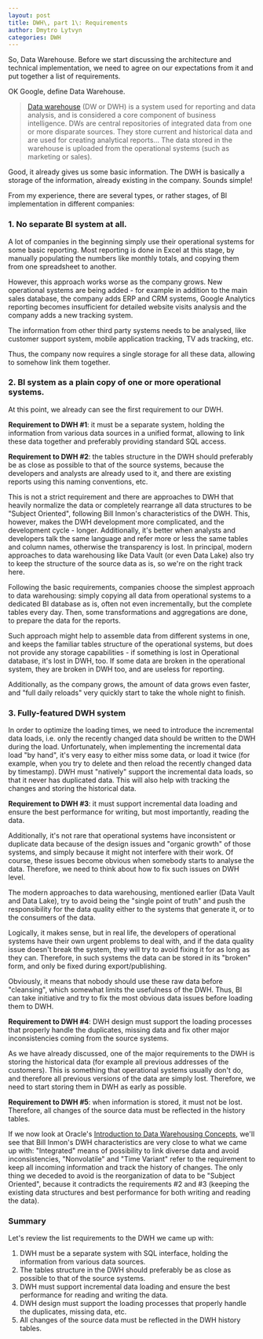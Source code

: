 ```yaml
---
layout: post
title: DWH\, part 1\: Requirements
author: Dmytro Lytvyn
categories: DWH
---
```


So, Data Warehouse. Before we start discussing the architecture and technical implementation, we need to agree on our expectations from it and put together a list of requirements.

OK Google, define Data Warehouse.

> [Data warehouse](https://en.m.wikipedia.org/wiki/Data_warehouse) (DW or DWH) is a system used for reporting and data analysis, and is considered a core component of business intelligence. DWs are central repositories of integrated data from one or more disparate sources. They store current and historical data and are used for creating analytical reports... The data stored in the warehouse is uploaded from the operational systems (such as marketing or sales). 

Good, it already gives us some basic information. The DWH is basically a storage of the information, already existing in the company. Sounds simple!

From my experience, there are several types, or rather stages, of BI implementation in different companies:

### 1. No separate BI system at all.

A lot of companies in the beginning simply use their operational systems for some basic reporting. Most reporting is done in Excel at this stage, by manually populating the numbers like monthly totals, and copying them from one spreadsheet to another.

However, this approach works worse as the company grows. New operational systems are being added - for example in addition to the main sales database, the company adds ERP and CRM systems, Google Analytics reporting becomes insufficient for detailed website visits analysis and the company adds a new tracking system.

The information from other third party systems needs to be analysed, like customer support system, mobile application tracking, TV ads tracking, etc.

Thus, the company now requires a single storage for all these data, allowing to somehow link them together.

### 2. BI system as a plain copy of one or more operational systems.

At this point, we already can see the first requirement to our DWH.

**Requirement to DWH #1**: it must be a separate system, holding the information from various data sources in a unified format, allowing to link these data together and preferably providing standard SQL access.

**Requirement to DWH #2**: the tables structure in the DWH should preferably be as close as possible to that of the source systems, because the developers and analysts are already used to it, and there are existing reports using this naming conventions, etc.

This is not a strict requirement and there are approaches to DWH that heavily normalize the data or completely rearrange all data structures to be "Subject Oriented", following Bill Inmon's characteristics of the DWH. This, however, makes the DWH development more complicated, and the development cycle - longer. Additionally, it's better when analysts and developers talk the same language and refer more or less the same tables and column names, otherwise the transparency is lost. In principal, modern approaches to data warehousing like Data Vault (or even Data Lake) also try to keep the structure of the source data as is, so we're on the right track here.

Following the basic requirements, companies choose the simplest approach to data warehousing: simply copying all data from operational systems to a dedicated BI database as is, often not even incrementally, but the complete tables every day. Then, some transformations and aggregations are done, to prepare the data for the reports.

Such approach might help to assemble data from different systems in one, and keeps the familiar tables structure of the operational systems, but does not provide any storage capabilities - if something is lost in Operational database, it's lost in DWH, too. If some data are broken in the operational system, they are broken in DWH too, and are useless for reporting.

Additionally, as the company grows, the amount of data grows even faster, and "full daily reloads" very quickly start to take the whole night to finish.

### 3. Fully-featured DWH system

In order to optimize the loading times, we need to introduce the incremental data loads, i.e. only the recently changed data should be written to the DWH during the load. Unfortunately, when implementing the incremental data load "by hand", it's very easy to either miss some data, or load it twice (for example, when you try to delete and then reload the recently changed data by timestamp). DWH must "natively" support the incremental data loads, so that it never has duplicated data. This will also help with tracking the changes and storing the historical data.

**Requirement to DWH #3**: it must support incremental data loading and ensure the best performance for writing, but most importantly, reading the data.

Additionally, it's not rare that operational systems have inconsistent or duplicate data because of the design issues and "organic growth" of those systems, and simply because it might not interfere with their work. Of course, these issues become obvious when somebody starts to analyse the data. Therefore, we need to think about how to fix such issues on DWH level.

The modern approaches to data warehousing, mentioned earlier (Data Vault and Data Lake), try to avoid being the "single point of truth" and push the responsibility for the data quality either to the systems that generate it, or to the consumers of the data.

Logically, it makes sense, but in real life, the developers of operational systems have their own urgent problems to deal with, and if the data quality issue doesn't break the system, they will try to avoid fixing it for as long as they can. Therefore, in such systems the data can be stored in its "broken" form, and only be fixed during export/publishing.

Obviously, it means that nobody should use these raw data before "cleansing", which somewhat limits the usefulness of the DWH. Thus, BI can take initiative and try to fix the most obvious data issues before loading them to DWH.

**Requirement to DWH #4**: DWH design must support the loading processes that properly handle the duplicates, missing data and fix other major inconsistencies coming from the source systems.

As we have already discussed, one of the major requirements to the DWH is storing the historical data (for example all previous addresses of the customers). This is something that operational systems usually don't do, and therefore all previous versions of the data are simply lost. Therefore, we need to start storing them in DWH as early as possible.

**Requirement to DWH #5**: when information is stored, it must not be lost. Therefore, all changes of the source data must be reflected in the history tables.

If we now look at Oracle's [Introduction to Data Warehousing Concepts](https://docs.oracle.com/database/121/DWHSG/concept.htm), we'll see that Bill Inmon's DWH characteristics are very close to what we came up with: "Integrated" means of possibility to link diverse data and avoid inconsistencies, "Nonvolatile" and "Time Variant" refer to the requirement to keep all incoming information and track the history of changes. The only thing we deceded to avoid is the reorganization of data to be "Subject Oriented", because it contradicts the requirements #2 and #3 (keeping the existing data structures and best performance for both writing and reading the data).

### Summary

Let's review the list requirements to the DWH we came up with:

1. DWH must be a separate system with SQL interface, holding the information from various data sources.
2. The tables structure in the DWH should preferably be as close as possible to that of the source systems.
3. DWH must support incremental data loading and ensure the best performance for reading and writing the data.
4. DWH design must support the loading processes that properly handle the duplicates, missing data, etc.
5. All changes of the source data must be reflected in the DWH history tables.
